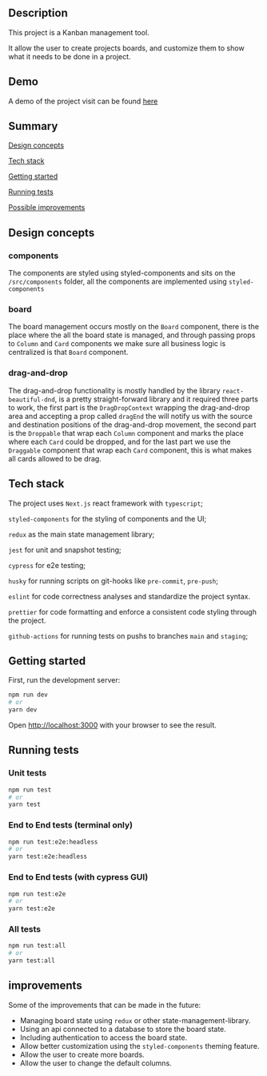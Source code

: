 ## Description

This project is a Kanban management tool.

It allow the user to create projects boards, and customize them to show what it needs to be done in a project. 

## Demo

A demo of the project visit can be found [here](https://zero-kanban-mr8l13v84-nickrosendo.vercel.app)

## Summary
[Design concepts](#design-contacts)

[Tech stack](#tech-stack)

[Getting started](#getting-started)

[Running tests](#running-tests)

[Possible improvements](#improvements)

## Design concepts

### components
The components are styled using styled-components and sits on the `/src/components` folder, all the components are implemented using `styled-components`

### board
The board management occurs mostly on the `Board` component, there is the place where the all the board state is managed, and through passing props to `Column` and `Card` components we make sure all business logic is centralized is that `Board` component.

### drag-and-drop
The drag-and-drop functionality is mostly handled by the library `react-beautiful-dnd`, is a pretty straight-forward library and it required three parts to work, the first part is the `DragDropContext` wrapping the drag-and-drop area and accepting a prop called `dragEnd` the will notify us with the source and destination positions of the drag-and-drop movement, the second part is the `Droppable` that wrap each `Column` component and marks the place where each `Card` could be dropped, and for the last part we use the `Draggable` component that wrap each `Card` component, this is what makes all cards allowed to be drag.

## Tech stack

The project uses `Next.js` react framework with `typescript`;

`styled-components` for the styling of components and the UI;

`redux` as the main state management library;

`jest` for unit and snapshot testing;

`cypress` for e2e testing;

`husky` for running scripts on git-hooks like `pre-commit`, `pre-push`;

`eslint` for code correctness analyses and standardize the project syntax.

`prettier` for code formatting and enforce a consistent code styling through the project.

`github-actions` for running tests on pushs to branches `main` and `staging`;

## Getting started

First, run the development server:

```bash
npm run dev
# or
yarn dev
```

Open [http://localhost:3000](http://localhost:3000) with your browser to see the result.

## Running tests

### Unit tests

```bash
npm run test
# or
yarn test
```

### End to End tests (terminal only)

```bash
npm run test:e2e:headless
# or
yarn test:e2e:headless
```

### End to End tests (with cypress GUI)

```bash
npm run test:e2e
# or
yarn test:e2e
```

### All tests

```bash
npm run test:all
# or
yarn test:all
```

## improvements
Some of the improvements that can be made in the future:
- Managing board state using `redux` or other state-management-library.
- Using an api connected to a database to store the board state.
- Including authentication to access the board state.
- Allow better customization using the `styled-components` theming feature.
- Allow the user to create more boards.
- Allow the user to change the default columns.
